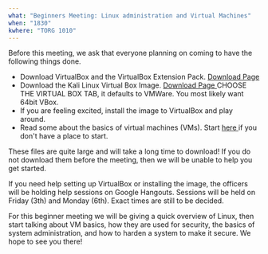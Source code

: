 ```yaml
---
what: "Beginners Meeting: Linux administration and Virtual Machines"
when: "1830"
kwhere: "TORG 1010"
---
```


Before this meeting, we ask that everyone planning on coming to have the
following things done. 

 * Download VirtualBox and the VirtualBox Extension Pack. <a href="https://www.virtualbox.org/wiki/Downloads"> Download Page </a> 
 * Download the Kali Linux Virtual Box Image. <a href="https://www.offensive-security.com/kali-linux-vmware-virtualbox-image-download/"> Download Page </a> CHOOSE THE VIRTUAL BOX TAB, it defaults to VMWare. You most likely want 64bit VBox.  
 * If you are feeling excited, install the image to VirtualBox and play around. 
 * Read some about the basics of virtual machines (VMs). Start <a href="http://www.security-faqs.com/the-security-benefits-of-using-a-virtual-machine.html"> here </a> if you don't have a place to start.  

These files are quite large and will take a long time to download! If you
do not download them before the meeting, then we will be unable to help you
get started.

If you need help setting up VirtualBox or installing the image, the officers
will be holding help sessions on Google Hangouts. Sessions will be held on 
Friday (3th) and Monday (6th). Exact times are still to be decided. 

For this beginner meeting we will be  giving a quick overview of Linux, then
start talking about VM basics, how they are used for security, the basics of 
system administration, and how to harden a system to make it secure. We hope
to see you there!


